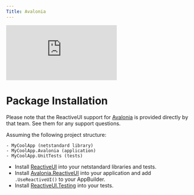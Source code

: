```yaml
---
Title: Avalonia
---
```


<div class="youtube-video-container"><iframe src="https://www.youtube.com/embed/q6uWPtKw3UQ" title="YouTube video player" frameborder="0" allow="accelerometer; autoplay; clipboard-write; encrypted-media; gyroscope; picture-in-picture" allowfullscreen></iframe></div>

# Package Installation

Please note that the ReactiveUI support for [Avalonia](https://avaloniaui.net/) is provided directly by that team. 
See them for any support questions.

Assuming the following project structure:

```
- MyCoolApp (netstandard library)
- MyCoolApp.Avalonia (application)
- MyCoolApp.UnitTests (tests)
```

* Install [ReactiveUI](https://www.nuget.org/packages/ReactiveUI) into your netstandard libraries and tests.
* Install [Avalonia.ReactiveUI](https://www.nuget.org/packages/Avalonia.ReactiveUI) into your application and add `.UseReactiveUI()` to your AppBuilder.
* Install [ReactiveUI.Testing](https://www.nuget.org/packages/ReactiveUI.Testing) into your tests.
